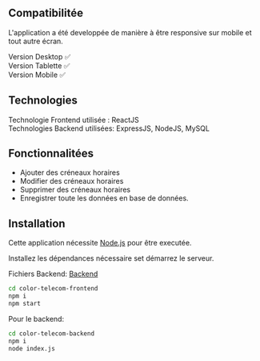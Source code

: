 
## Compatibilitée
L'application a été developpée de manière à être responsive sur mobile et tout autre écran.

Version Desktop ✅   
Version Tablette ✅    
Version Mobile ✅   

## Technologies
Technologie Frontend utilisée : ReactJS  
Technologies Backend utilisées: ExpressJS, NodeJS, MySQL 

## Fonctionnalitées 

- Ajouter des créneaux horaires
- Modifier des créneaux horaires
- Supprimer des créneaux horaires
- Enregistrer toute les données en base de données.


## Installation

Cette application nécessite [Node.js](https://nodejs.org/)  pour être executée.

Installez les dépendances nécessaire set démarrez le serveur.

Fichiers Backend: [Backend](https://github.com/yanisse-saddek/color-telecom-back)

```sh
cd color-telecom-frontend
npm i
npm start
```

Pour le backend: 
```sh
cd color-telecom-backend
npm i
node index.js
```

